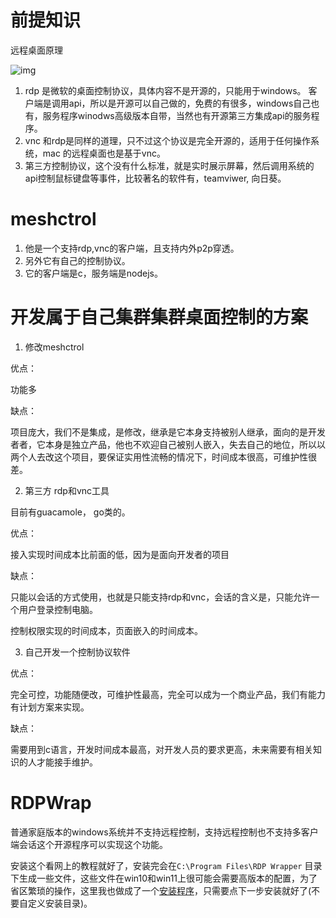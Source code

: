 # 前提知识



远程桌面原理

![img](https://cdn.nlark.com/yuque/0/2024/png/35159676/1706597044082-400f2ff9-6844-4bfa-b4be-bb052a325152.png)

1. rdp 是微软的桌面控制协议，具体内容不是开源的，只能用于windows。 客户端是调用api，所以是开源可以自己做的，免费的有很多，windows自己也有，服务程序winodws高级版本自带，当然也有开源第三方集成api的服务程序。
2. vnc 和rdp是同样的道理，只不过这个协议是完全开源的，适用于任何操作系统，mac 的远程桌面也是基于vnc。
3. 第三方控制协议，这个没有什么标准，就是实时展示屏幕，然后调用系统的api控制鼠标键盘等事件，比较著名的软件有，teamviwer, 向日葵。

# meshctrol

1. 他是一个支持rdp,vnc的客户端，且支持内外p2p穿透。
2. 另外它有自己的控制协议。
3. 它的客户端是c，服务端是nodejs。

# 开发属于自己集群集群桌面控制的方案

1. 修改meshctrol

优点：

功能多

缺点：

项目庞大，我们不是集成，是修改，继承是它本身支持被别人继承，面向的是开发者者，它本身是独立产品，他也不欢迎自己被别人嵌入，失去自己的地位，所以以两个人去改这个项目，要保证实用性流畅的情况下，时间成本很高，可维护性很差。



2. 第三方 rdp和vnc工具

目前有guacamole， go类的。

优点：

接入实现时间成本比前面的低，因为是面向开发者的项目

缺点：

只能以会话的方式使用，也就是只能支持rdp和vnc，会话的含义是，只能允许一个用户登录控制电脑。

控制权限实现的时间成本，页面嵌入的时间成本。

3. 自己开发一个控制协议软件

优点：

完全可控，功能随便改，可维护性最高，完全可以成为一个商业产品，我们有能力有计划方案来实现。

缺点：

需要用到c语言，开发时间成本最高，对开发人员的要求更高，未来需要有相关知识的人才能接手维护。



# RDPWrap

普通家庭版本的windows系统并不支持远程控制，支持远程控制也不支持多客户端会话这个开源程序可以实现这个功能。

安装这个看网上的教程就好了，安装完会在`C:\Program Files\RDP Wrapper` 目录下生成一些文件，这些文件在win10和win11上很可能会需要高版本的配置，为了省区繁琐的操作，这里我也做成了一个[安装程序](/网络与服务器/redpwSetup.exe)，只需要点下一步安装就好了(不要自定义安装目录)。

